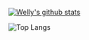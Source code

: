 [![Welly's github stats](https://github-readme-stats.vercel.app/api?username=wellyshen&show_icons=true&theme=react)](https://www.linkedin.com/in/welly-shen-8b43287a)

![Top Langs](https://github-readme-stats.vercel.app/api/top-langs/?username=wellyshen&theme=react)

<!-- ### Hi there 👋

**wellyshen/wellyshen** is a ✨ _special_ ✨ repository because its `README.md` (this file) appears on your GitHub profile.

Here are some ideas to get you started:

- 🔭 I’m currently working on ...
- 🌱 I’m currently learning ...
- 👯 I’m looking to collaborate on ...
- 🤔 I’m looking for help with ...
- 💬 Ask me about ...
- 📫 How to reach me: ...
- 😄 Pronouns: ...
- ⚡ Fun fact: ...
-->
